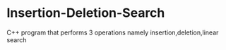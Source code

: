 # Insertion-Deletion-Search
C++ program that performs 3 operations namely insertion,deletion,linear search
